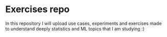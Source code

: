 # Exercises repo

In this repository I will upload use cases, experiments and exercises made to understand deeply statistics and ML topics that I am studying :)
